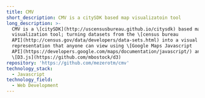 ```yaml
---
title: CMV
short_description: CMV is a citySDK based map visualizatoin tool
long_description: >-
  CMV is a \[citySDK](http://uscensusbureau.github.io/citysdk) based map
  visualization tool; turning datasets from the \[census bureau
  API](http://census.gov/data/developers/data-sets.html) into a visual
  representation that anyone can view using \[Google Maps Javascript
  API](https://developers.google.com/maps/documentation/javascript/) and
  \[D3.js](https://github.com/mbostock/d3)
repository: 'https://github.com/mezerotm/cmv'
technology_stack:
  - Javascript
technology_field:
  - Web Development
---
```


